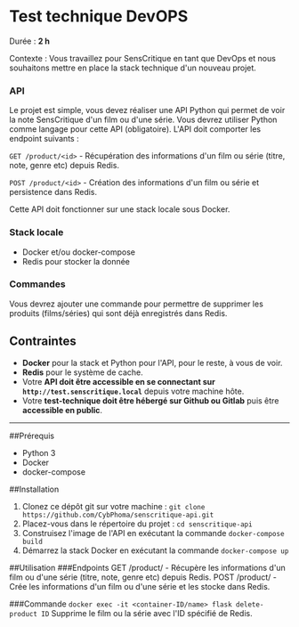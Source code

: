 # **Test technique DevOPS**

Durée : **2 h** 

Contexte : Vous travaillez pour SensCritique en tant que DevOps et nous souhaitons mettre en place la stack technique d'un nouveau projet.

### **API**

Le projet est simple, vous devez réaliser une API Python qui permet de voir la note SensCritique d'un film ou d'une série. Vous devrez utiliser Python comme langage pour cette API (obligatoire). L'API doit comporter les endpoint suivants :

 `GET /product/<id>` - Récupération des informations d'un film ou série (titre, note, genre etc) depuis Redis. 

`POST /product/<id>` - Création des informations d'un film ou série et persistence dans Redis.

Cette API doit fonctionner sur une stack locale sous Docker.

### **Stack locale**

- Docker et/ou docker-compose
- Redis pour stocker la donnée

### **Commandes**

Vous devrez ajouter une commande pour permettre de supprimer les produits (films/séries) qui sont déjà enregistrés dans Redis.

## **Contraintes**

- **Docker** pour la stack et Python pour l'API, pour le reste, à vous de voir.
- **Redis** pour le système de cache.
- Votre **API doit être accessible en se connectant sur `http://test.senscritique.local`** depuis votre machine hôte.
- Votre **test-technique doit être hébergé sur Github ou Gitlab** puis être **accessible en public**.

---

##Prérequis
- Python 3
- Docker
- docker-compose

##Installation
1. Clonez ce dépôt git sur votre machine : `git clone https://github.com/CybPhoma/senscritique-api.git`
2. Placez-vous dans le répertoire du projet : `cd senscritique-api`
3. Construisez l'image de l'API en exécutant la commande `docker-compose build`
4. Démarrez la stack Docker en exécutant la commande `docker-compose up`

##Utilisation
###Endpoints
GET /product/<id> - Récupère les informations d'un film ou d'une série (titre, note, genre etc) depuis Redis.
POST /product/<id> - Crée les informations d'un film ou d'une série et les stocke dans Redis.

###Commande
`docker exec -it <container-ID/name> flask delete-product ID`
Supprime le film ou la série avec l'ID spécifié de Redis.
